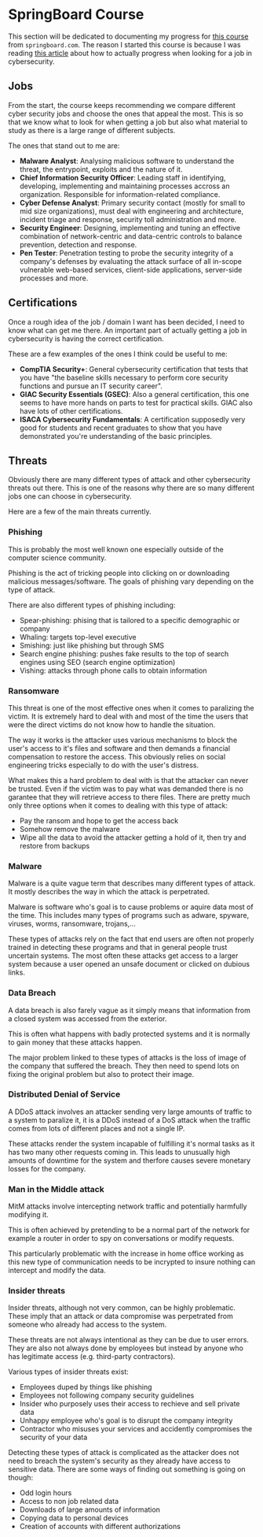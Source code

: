 # SpringBoard Course

This section will be dedicated to documenting my progress for [this course](https://www.springboard.com/learning-paths/cybersecurity-foundations/learn/) from `springboard.com`.
The reason I started this course is because I was reading [this article](https://www.springboard.com/blog/cybersecurity/how-to-learn-cybersecurity/) about how to actually progress when looking for a job in cybersecurity.

## Jobs
From the start, the course keeps recommending we compare different cyber security jobs and choose the ones that appeal the most.
This is so that we know what to look for when getting a job but also what material to study as there is a large range of different subjects.

The ones that stand out to me are:
- **Malware Analyst**: Analysing malicious software to understand the threat, the entrypoint, exploits and the nature of it.
- **Chief Information Security Officer**: Leading staff in identifying, developing, implementing and maintaining processes accross an organization. Responsible for information-related compliance.
- **Cyber Defense Analyst**: Primary security contact (mostly for small to mid size organizations), must deal with engineering and architecture, incident triage and response, security toll administration and more.
- **Security Engineer**: Designing, implementing and tuning an effective combination of network-centric and data-centric controls to balance prevention, detection and response.
- **Pen Tester**: Penetration testing to probe the security integrity of a company's defenses by evaluating the attack surface of all in-scope vulnerable web-based services, client-side applications, server-side processes and more.

## Certifications
Once a rough idea of the job / domain I want has been decided, I need to know what can get me there.
An important part of actually getting a job in cybersecurity is having the correct certification.

These are a few examples of the ones I think could be useful to me:
- **CompTIA Security+**: General cybersecurity certification that tests that you have "the baseline skills necessary to perform core security functions and pursue an IT security career".
- **GIAC Security Essentials (GSEC)**: Also a general certification, this one seems to have more hands on parts to test for practical skills. GIAC also have lots of other certifications.
- **ISACA Cybersecurity Fundamentals**: A certification supposedly very good for students and recent graduates to show that you have demonstrated you're understanding of the basic principles.

## Threats
Obviously there are many different types of attack and other cybersecurity threats out there. This is one of the reasons why there are so many different jobs one can choose in cybersecurity.

Here are a few of the main threats currently.

### Phishing
This is probably the most well known one especially outside of the computer science community.

Phishing is the act of tricking people into clicking on or downloading malicious messages/software.
The goals of phishing vary depending on the type of attack.

There are also different types of phishing including:
- Spear-phishing: phising that is tailored to a specific demographic or company
- Whaling: targets top-level executive
- Smishing: just like phishing but through SMS
- Search engine phishing: pushes fake results to the top of search engines using SEO (search engine optimization)
- Vishing: attacks through phone calls to obtain information

### Ransomware
This threat is one of the most effective ones when it comes to paralizing the victim.
It is extremely hard to deal with and most of the time the users that were the direct victims do not know how to handle the situation.

The way it works is the attacker uses various mechanisms to block the user's access to it's files and software and then demands a financial compensation to restore the access.
This obviously relies on social engineering tricks especially to do with the user's distress.

What makes this a hard problem to deal with is that the attacker can never be trusted. Even if the victim was to pay what was demanded there is no garantee that they will retrieve access to there files.
There are pretty much only three options when it comes to dealing with this type of attack:
- Pay the ransom and hope to get the access back
- Somehow remove the malware
- Wipe all the data to avoid the attacker getting a hold of it, then try and restore from backups

### Malware
Malware is a quite vague term that describes many different types of attack. It mostly describes the way in which the attack is perpetrated.

Malware is software who's goal is to cause problems or aquire data most of the time.
This includes many types of programs such as adware, spyware, viruses, worms, ransomware, trojans,...

These types of attacks rely on the fact that end users are often not properly trained in detecting these programs and that in general people trust uncertain systems.
The most often these attacks get access to a larger system because a user opened an unsafe document or clicked on dubious links.

### Data Breach
A data breach is also farely vague as it simply means that information from a closed system was accessed from the exterior.

This is often what happens with badly protected systems and it is normally to gain money that these attacks happen.

The major problem linked to these types of attacks is the loss of image of the company that suffered the breach. They then need to spend lots on fixing the original problem but also to protect their image.

### Distributed Denial of Service
A DDoS attack involves an attacker sending very large amounts of traffic to a system to paralize it, it is a DDoS instead of a DoS attack when the traffic comes from lots of different places and not a single IP.

These attacks render the system incapable of fulfilling it's normal tasks as it has two many other requests coming in.
This leads to unusually high amounts of downtime for the system and therfore causes severe monetary losses for the company.

### Man in the Middle attack
MitM attacks involve intercepting network traffic and potentially harmfully modifying it.

This is often achieved by pretending to be a normal part of the network for example a router in order to spy on conversations or modify requests.

This particularly problematic with the increase in home office working as this new type of communication needs to be incrypted to insure nothing can intercept and modify the data.

### Insider threats
Insider threats, although not very common, can be highly problematic. These imply that an attack or data compromise was perpetrated from someone who already had access to the system.

These threats are not always intentional as they can be due to user errors. They are also not always done by employees but instead by anyone who has legitimate access (e.g. third-party contractors).

Various types of insider threats exist:
- Employees duped by things like phishing
- Employees not following company security guidelines
- Insider who purposely uses their access to rechieve and sell private data
- Unhappy employee who's goal is to disrupt the company integrity
- Contractor who misuses your services and accidently compromises the security of your data

Detecting these types of attack is complicated as the attacker does not need to breach the system's security as they already have access to sensitive data.
There are some ways of finding out something is going on though:
- Odd login hours
- Access to non job related data
- Downloads of large amounts of information
- Copying data to personal devices
- Creation of accounts with different authorizations